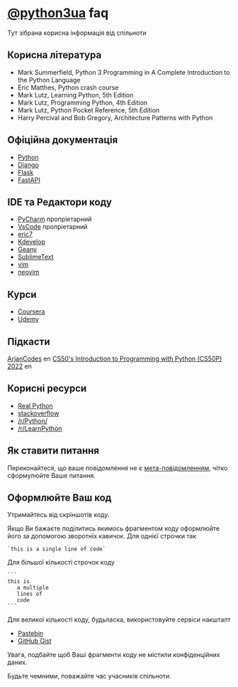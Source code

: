 # [@python3ua](https://t.me/python3ua) faq
Тут зібрана корисна інформація від спільноти

## Корисна література

- Mark Summerfield, Python 3 Programming in A Complete Introduction to the Python Language 
- Eric Matthes, Python crash course
- Mark Lutz, Learning Python, 5th Edition
- Mark Lutz, Programming Python, 4th Edition
- Mark Lutz, Python Pocket Reference, 5th Edition
- Harry Percival and Bob Gregory, Architecture Patterns with Python

## Офіційна документація

- [Python](https://docs.python.org/3/)
- [Django](https://docs.djangoproject.com/en/4.0/)
- [Flask](https://palletsprojects.com/p/flask/)
- [FastAPI](https://fastapi.tiangolo.com)

## IDE та Редактори коду

- [PyCharm](https://www.jetbrains.com/pycharm/) пропріетарний
- [VsCode](https://code.visualstudio.com/) пропріетарний
- [eric7](https://eric-ide.python-projects.org)
- [Kdevelop](https://www.kdevelop.org)
- [Geany](https://geany.org/)
- [SublimeText](https://www.sublimetext.com/)
- [vim](https://www.vim.org)
- [neovim](https://neovim.io)

## Курси

- [Coursera](https://www.coursera.org)
- [Udemy](https://www.udemy.com)

## Підкасти

[ArjanCodes](https://www.youtube.com/c/ArjanCodes) en
[CS50's Introduction to Programming with Python (CS50P) 2022](https://www.youtube.com/playlist?list=PLhQjrBD2T3817j24-GogXmWqO5Q5vYy0V) en

## Корисні ресурси

- [Real Python](https://realpython.com)
- [stackoverflow](https://stackoverflow.com/questions/tagged/python)
- [/r/Python/](https://www.reddit.com/r/Python/)
- [/r/LearnPython](https://www.reddit.com/r/learnpython/)

## Як ставити питання

Переконайтеся, що ваше повідомлення не є [мета-повідомленням](https://www.urbandictionary.com/define.php?term=metaquestion), чітко сформулюйте Ваше питання.

## Оформлюйте Ваш код

Утримайтесь від скріншотів коду.

Якщо Ви бажаєте поділитись якимось фрагментом коду оформлюйте його за допомогою зворотніх кавичок.
Для однієї строчки так

    `this is a single line of code`

Для більшої кількості строчок коду
   
    ```
    this is 
       a multiple
       lines of
       code
    ```

Для великої кількості коду, будьласка, використовуйте сервіси накшталт
- [Pastebin](https://pastebin.com)
- [GitHub Gist](https://gist.github.com/)

Увага, подбайте щоб Ваші фрагменти коду не містили конфіденційних даних.

Будьте чемними, поважайте час учасників спільноти.
